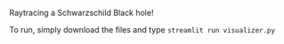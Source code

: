 Raytracing a Schwarzschild Black hole!

To run, simply download the files and type ```streamlit run visualizer.py```


